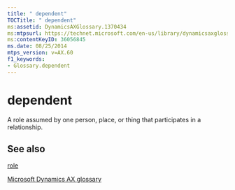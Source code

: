 ```yaml
---
title: " dependent"
TOCTitle: " dependent"
ms:assetid: DynamicsAXGlossary.1370434
ms:mtpsurl: https://technet.microsoft.com/en-us/library/dynamicsaxglossary.1370434(v=AX.60)
ms:contentKeyID: 36056845
ms.date: 08/25/2014
mtps_version: v=AX.60
f1_keywords:
- Glossary.dependent
---
```


# dependent

A role assumed by one person, place, or thing that participates in a relationship.

## See also

[role](role.md)

[Microsoft Dynamics AX glossary](glossary/microsoft-dynamics-ax-glossary.md)

  


